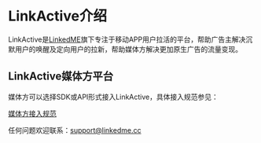 # LinkActive介绍

LinkActive是[LinkedME](http://www.linkedme.cc)旗下专注于移动APP用户拉活的平台，帮助广告主解决沉默用户的唤醒及定向用户的拉新，帮助媒体方解决更加原生广告的流量变现。

## LinkActive媒体方平台

媒体方可以选择SDK或API形式接入LinkActive，具体接入规范参见：

[媒体方接入规范](standard.md)

任何问题欢迎联系：support@linkedme.cc

